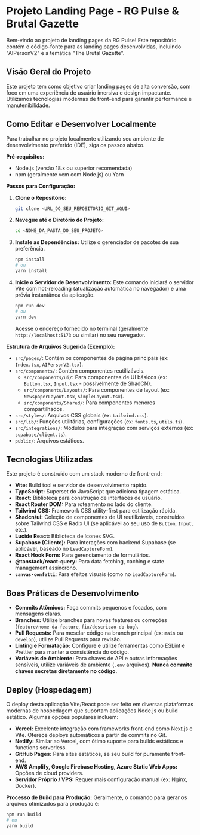 # Projeto Landing Page - RG Pulse & Brutal Gazette

Bem-vindo ao projeto de landing pages da RG Pulse! Este repositório contém o código-fonte para as landing pages desenvolvidas, incluindo "AIPersonV2" e a temática "The Brutal Gazette".

## Visão Geral do Projeto

Este projeto tem como objetivo criar landing pages de alta conversão, com foco em uma experiência de usuário imersiva e design impactante. Utilizamos tecnologias modernas de front-end para garantir performance e manutenibilidade.

## Como Editar e Desenvolver Localmente

Para trabalhar no projeto localmente utilizando seu ambiente de desenvolvimento preferido (IDE), siga os passos abaixo.

**Pré-requisitos:**
*   Node.js (versão 18.x ou superior recomendada)
*   npm (geralmente vem com Node.js) ou Yarn

**Passos para Configuração:**

1.  **Clone o Repositório:**
    ```sh
    git clone <URL_DO_SEU_REPOSITORIO_GIT_AQUI>
    ```

2.  **Navegue até o Diretório do Projeto:**
    ```sh
    cd <NOME_DA_PASTA_DO_SEU_PROJETO>
    ```

3.  **Instale as Dependências:**
    Utilize o gerenciador de pacotes de sua preferência.
    ```sh
    npm install
    # ou
    yarn install
    ```

4.  **Inicie o Servidor de Desenvolvimento:**
    Este comando iniciará o servidor Vite com hot-reloading (atualização automática no navegador) e uma prévia instantânea da aplicação.
    ```sh
    npm run dev
    # ou
    yarn dev
    ```
    Acesse o endereço fornecido no terminal (geralmente `http://localhost:5173` ou similar) no seu navegador.

**Estrutura de Arquivos Sugerida (Exemplo):**
*   `src/pages/`: Contém os componentes de página principais (ex: `Index.tsx`, `AIPersonV2.tsx`).
*   `src/components/`: Contém componentes reutilizáveis.
    *   `src/components/ui/`: Para componentes de UI básicos (ex: `Button.tsx`, `Input.tsx` - possivelmente de ShadCN).
    *   `src/components/Layouts/`: Para componentes de layout (ex: `NewspaperLayout.tsx`, `SimpleLayout.tsx`).
    *   `src/components/Shared/`: Para componentes menores compartilhados.
*   `src/styles/`: Arquivos CSS globais (ex: `tailwind.css`).
*   `src/lib/`: Funções utilitárias, configurações (ex: `fonts.ts`, `utils.ts`).
*   `src/integrations/`: Módulos para integração com serviços externos (ex: `supabase/client.ts`).
*   `public/`: Arquivos estáticos.

## Tecnologias Utilizadas

Este projeto é construído com um stack moderno de front-end:

*   **Vite:** Build tool e servidor de desenvolvimento rápido.
*   **TypeScript:** Superset do JavaScript que adiciona tipagem estática.
*   **React:** Biblioteca para construção de interfaces de usuário.
*   **React Router DOM:** Para roteamento no lado do cliente.
*   **Tailwind CSS:** Framework CSS utility-first para estilização rápida.
*   **Shadcn/ui:** Coleção de componentes de UI reutilizáveis, construídos sobre Tailwind CSS e Radix UI (se aplicável ao seu uso de `Button`, `Input`, etc.).
*   **Lucide React:** Biblioteca de ícones SVG.
*   **Supabase (Cliente):** Para interações com backend Supabase (se aplicável, baseado no `LeadCaptureForm`).
*   **React Hook Form:** Para gerenciamento de formulários.
*   **@tanstack/react-query:** Para data fetching, caching e state management assíncrono.
*   **`canvas-confetti`**: Para efeitos visuais (como no `LeadCaptureForm`).

## Boas Práticas de Desenvolvimento

*   **Commits Atômicos:** Faça commits pequenos e focados, com mensagens claras.
*   **Branches:** Utilize branches para novas features ou correções (`feature/nome-da-feature`, `fix/descricao-do-bug`).
*   **Pull Requests:** Para mesclar código na branch principal (ex: `main` ou `develop`), utilize Pull Requests para revisão.
*   **Linting e Formatação:** Configure e utilize ferramentas como ESLint e Prettier para manter a consistência do código.
*   **Variáveis de Ambiente:** Para chaves de API e outras informações sensíveis, utilize variáveis de ambiente (`.env` arquivos). **Nunca commite chaves secretas diretamente no código.**

## Deploy (Hospedagem)

O deploy desta aplicação Vite/React pode ser feito em diversas plataformas modernas de hospedagem que suportam aplicações Node.js ou build estático. Algumas opções populares incluem:

*   **Vercel:** Excelente integração com frameworks front-end como Next.js e Vite. Oferece deploys automáticos a partir de commits no Git.
*   **Netlify:** Similar ao Vercel, com ótimo suporte para builds estáticos e functions serverless.
*   **GitHub Pages:** Para sites estáticos, se seu build for puramente front-end.
*   **AWS Amplify, Google Firebase Hosting, Azure Static Web Apps:** Opções de cloud providers.
*   **Servidor Próprio / VPS:** Requer mais configuração manual (ex: Nginx, Docker).

**Processo de Build para Produção:**
Geralmente, o comando para gerar os arquivos otimizados para produção é:
```sh
npm run build
# ou
yarn build
